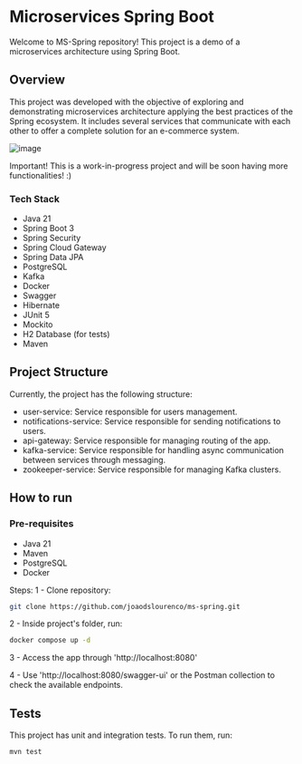 # Microservices Spring Boot
Welcome to MS-Spring repository! This project is a demo of a microservices architecture using Spring Boot.

## Overview
This project was developed with the objective of exploring and demonstrating microservices architecture applying the best practices of the Spring ecosystem. It includes several services that communicate with each other to offer a complete solution for an e-commerce system.

![image](https://github.com/user-attachments/assets/d774e94d-5776-4e7d-a5d9-6747909a5249)


Important! This is a work-in-progress project and will be soon having more functionalities! :)

### Tech Stack
- Java 21
- Spring Boot 3
- Spring Security
- Spring Cloud Gateway
- Spring Data JPA
- PostgreSQL
- Kafka
- Docker
- Swagger
- Hibernate
- JUnit 5
- Mockito
- H2 Database (for tests)
- Maven

## Project Structure
Currently, the project has the following structure:

- user-service: Service responsible for users management.
- notifications-service: Service responsible for sending notifications to users.
- api-gateway: Service responsible for managing routing of the app.
- kafka-service: Service responsible for handling async communication between services through messaging.
- zookeeper-service: Service responsible for managing Kafka clusters.

## How to run 
### Pre-requisites
- Java 21
- Maven
- PostgreSQL
- Docker
  
Steps:
1 - Clone repository:

```bash
git clone https://github.com/joaodslourenco/ms-spring.git
```

2 - Inside project's folder, run:
```bash
docker compose up -d
```

3 - Access the app through 'http://localhost:8080'

4 - Use 'http://localhost:8080/swagger-ui' or the Postman collection to check the available endpoints.

## Tests
This project has unit and integration tests. To run them, run:

```bash
mvn test
```



